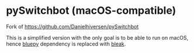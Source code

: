 # pySwitchbot (macOS-compatible)

Fork of https://github.com/Danielhiversen/pySwitchbot

This is a simplified version with the only goal is to be able to run on macOS,
hence [bluepy](https://github.com/IanHarvey/bluepy) dependency is replaced with [bleak](https://bleak.readthedocs.io/).
